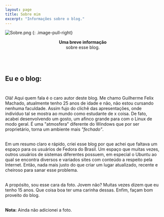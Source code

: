 ```yaml
---
layout: page
title: Sobre mim
excerpt: "Informações sobre o blog."
---
```


![Sobre.png](http://ap.imagensbrasil.org/images/2017/09/20/Sobre.png)
{: .image-pull-right}

<center><b>Uma breve informação<br></b> sobre esse blog.</center><br><br><br>

## Eu e o blog:<br><br>

Olá! Aqui quem fala é o caro autor deste blog. Me chamo Guilherme Felix Machado, atualmente tenho 25 anos de idade e não, não estou cursando nenhuma faculdade. Assim fujo do clichê das apresentações, onde indivíduo tal se mostra ao mundo como estudante de x coisa. De fato, acabei desenvolvendo um gosto, um afinco grande para com o Linux de modo geral. É uma "atmosfera" diferente do Windows que por ser proprietário, torna um ambiente mais <i>"fechado"</i>.<br><br> 

Em um resumo claro e rápido, criei esse blog por que achei que faltava um espaço para os usuários de Fedora do Brasil. Um espaço que muitas vezes, outros usuários de sistemas diferentes possuem, em especial o Ubuntu ao qual se encontra diversos e variados sites com conteúdo a respeito pela Internet. Então, nada mais justo do que criar um lugar atualizado, recente e cheiroso para sanar esse problema. <br><br>

A propósito, sou esse cara da foto. Jovem não? Muitas vezes dizem que eu tenho 15 anos. Que coisa boa ter uma carinha dessas. Enfim, façam bom proveito do blog.<br><br>

<b>Nota:</b> Ainda não adicionei a foto.
